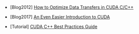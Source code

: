 - [Blog2012] [How to Optimize Data Transfers in CUDA C/C++](https://devblogs.nvidia.com/how-optimize-data-transfers-cuda-cc/)

- [Blog2017] [An Even Easier Introduction to CUDA](https://devblogs.nvidia.com/even-easier-introduction-cuda/)

- [Tutorial] [CUDA C++ Best Practices Guide](https://docs.nvidia.com/cuda/cuda-c-best-practices-guide/index.html)
